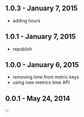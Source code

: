 1.0.3 - January 7, 2015
-------------------------
- adding hours

1.0.1 - January 7, 2015
-------------------------
- republish

1.0.0 - January 6, 2015
-------------------------
- removing time from metric keys
- using new metrics time API


0.0.1 - May 24, 2014
-------------------------
:sparkles:

